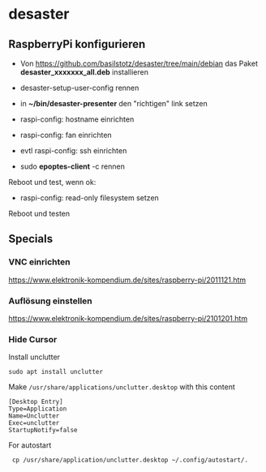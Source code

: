 # desaster

## RaspberryPi konfigurieren

- Von https://github.com/basilstotz/desaster/tree/main/debian das Paket **desaster_xxxxxxx_all.deb** installieren
- desaster-setup-user-config rennen
- in **~/bin/desaster-presenter** den "richtigen" link setzen
- raspi-config: hostname einrichten
- raspi-config: fan einrichten
- evtl raspi-config: ssh einrichten

- sudo **epoptes-client** -c rennen

Reboot und test, wenn ok:

- raspi-config: read-only filesystem setzen

 Reboot und testen




## Specials

### VNC einrichten
https://www.elektronik-kompendium.de/sites/raspberry-pi/2011121.htm

### Auflösung einstellen
https://www.elektronik-kompendium.de/sites/raspberry-pi/2101201.htm


### Hide Cursor


Install unclutter

```sudo apt install unclutter```

Make ```/usr/share/applications/unclutter.desktop``` with this content
```
[Desktop Entry]
Type=Application
Name=Unclutter
Exec=unclutter
StartupNotify=false
```
For autostart

``` cp /usr/share/application/unclutter.desktop ~/.config/autostart/.```
